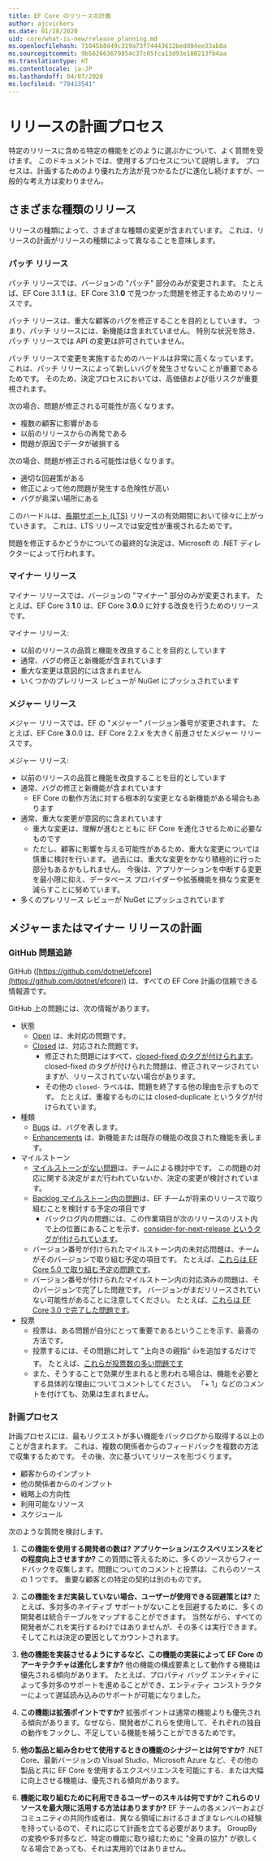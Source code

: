 ```yaml
---
title: EF Core のリリースの計画
author: ajcvickers
ms.date: 01/28/2020
uid: core/what-is-new/release_planning.md
ms.openlocfilehash: 71045b8d49c319a73f74443612bedd84ee33ab8a
ms.sourcegitcommit: 9b562663679854c37c05fca13d93e180213fb4aa
ms.translationtype: HT
ms.contentlocale: ja-JP
ms.lasthandoff: 04/07/2020
ms.locfileid: "78413541"
---
```

# <a name="release-planning-process"></a>リリースの計画プロセス

特定のリリースに含める特定の機能をどのように選ぶかについて、よく質問を受けます。
このドキュメントでは、使用するプロセスについて説明します。
プロセスは、計画するためのより優れた方法が見つかるたびに進化し続けますが、一般的な考え方は変わりません。

## <a name="different-kinds-of-releases"></a>さまざまな種類のリリース

リリースの種類によって、さまざまな種類の変更が含まれています。
これは、リリースの計画がリリースの種類によって異なることを意味します。

### <a name="patch-releases"></a>パッチ リリース

パッチ リリースでは、バージョンの "パッチ" 部分のみが変更されます。
たとえば、EF Core 3.1.**1** は、EF Core 3.1.**0** で見つかった問題を修正するためのリリースです。

パッチ リリースは、重大な顧客のバグを修正することを目的としています。
つまり、パッチ リリースには、新機能は含まれていません。
特別な状況を除き、パッチ リリースでは API の変更は許可されていません。

パッチ リリースで変更を実施するためのハードルは非常に高くなっています。
これは、パッチ リリースによって新しいバグを発生させないことが重要であるためです。
そのため、決定プロセスにおいては、高価値および低リスクが重要視されます。

次の場合、問題が修正される可能性が高くなります。
  * 複数の顧客に影響がある
  * 以前のリリースからの再発である
  * 問題が原因でデータが破損する

次の場合、問題が修正される可能性は低くなります。
  * 適切な回避策がある
  * 修正によって他の問題が発生する危険性が高い
  * バグが奥深い場所にある

このハードルは、[長期サポート (LTS)](https://dotnet.microsoft.com/platform/support/policy/dotnet-core) リリースの有効期間において徐々に上がっていきます。 これは、LTS リリースでは安定性が重視されるためです。

問題を修正するかどうかについての最終的な決定は、Microsoft の .NET ディレクターによって行われます。

### <a name="minor-releases"></a>マイナー リリース

マイナー リリースでは、バージョンの "マイナー" 部分のみが変更されます。
たとえば、EF Core 3.**1**.0 は、EF Core 3.**0**.0 に対する改良を行うためのリリースです。

マイナー リリース:
* 以前のリリースの品質と機能を改良することを目的としています
* 通常、バグの修正と新機能が含まれています
* 重大な変更は意図的には含まれません
* いくつかのプレリリース レビューが NuGet にプッシュされています

### <a name="major-releases"></a>メジャー リリース

メジャー リリースでは、EF の "メジャー" バージョン番号が変更されます。
たとえば、EF Core **3**.0.0 は、EF Core 2.2.x を大きく前進させたメジャー リリースです。

メジャー リリース:
* 以前のリリースの品質と機能を改良することを目的としています
* 通常、バグの修正と新機能が含まれています
  * EF Core の動作方法に対する根本的な変更となる新機能がある場合もあります
* 通常、重大な変更が意図的に含まれています
  * 重大な変更は、理解が進むとともに EF Core を進化させるために必要なものです
  * ただし、顧客に影響を与える可能性があるため、重大な変更については慎重に検討を行います。 過去には、重大な変更をかなり積極的に行った部分もあるかもしれません。 今後は、アプリケーションを中断する変更を最小限に抑え、データベース プロバイダーや拡張機能を損なう変更を減らすことに努めています。
* 多くのプレリリース レビューが NuGet にプッシュされています

## <a name="planning-for-majorminor-releases"></a>メジャーまたはマイナー リリースの計画

### <a name="github-issue-tracking"></a>GitHub 問題追跡

GitHub ([https://github.com/dotnet/efcore](https://github.com/dotnet/efcore)) は、すべての EF Core 計画の信頼できる情報源です。

GitHub 上の問題には、次の情報があります。

* 状態
  * [Open](https://github.com/dotnet/efcore/issues) は、未対応の問題です。
  * [Closed](https://github.com/dotnet/efcore/issues?q=is%3Aissue+is%3Aclosed) は、対応された問題です。
    * 修正された問題にはすべて、[closed-fixed のタグが付けられます](https://github.com/dotnet/efcore/issues?q=is%3Aissue+label%3Aclosed-fixed+is%3Aclosed)。 closed-fixed のタグが付けられた問題は、修正されマージされていますが、リリースされていない場合があります。
    * その他の `closed-` ラベルは、問題を終了する他の理由を示すものです。 たとえば、重複するものには closed-duplicate というタグが付けられています。
* 種類
  * [Bugs](https://github.com/dotnet/efcore/issues?q=is%3Aissue+is%3Aopen+label%3Atype-bug) は、バグを表します。
  * [Enhancements](https://github.com/dotnet/efcore/issues?q=is%3Aissue+is%3Aopen+label%3Atype-enhancement) は、新機能または既存の機能の改良された機能を表します。
* マイルストーン
  * [マイルストーンがない問題](https://github.com/dotnet/efcore/issues?q=is%3Aopen+is%3Aissue+no%3Amilestone)は、チームによる検討中です。 この問題の対応に関する決定がまだ行われていないか、決定の変更が検討されています。
  * [Backlog マイルストーン内の問題](https://github.com/dotnet/efcore/issues?q=is%3Aopen+is%3Aissue+milestone%3ABacklog)は、EF チームが将来のリリースで取り組むことを検討する予定の項目です
    * バックログ内の問題には、この作業項目が次のリリースのリスト内で上の位置にあることを示す、[consider-for-next-release というタグが付けられています](https://github.com/dotnet/efcore/issues?q=is%3Aissue+is%3Aopen+label%3Aconsider-for-next-release)。
  * バージョン番号が付けられたマイルストーン内の未対応問題は、チームがそのバージョンで取り組む予定の項目です。 たとえば、[これらは EF Core 5.0 で取り組む予定の問題です](https://github.com/dotnet/efcore/issues?q=is%3Aopen+is%3Aissue+milestone%3A5.0.0)。
  * バージョン番号が付けられたマイルストーン内の対応済みの問題は、そのバージョンで完了した問題です。 バージョンがまだリリースされていない可能性があることに注意してください。 たとえば、[これらは EF Core 3.0 で完了した問題です](https://github.com/dotnet/efcore/issues?q=is%3Aissue+milestone%3A3.0.0+is%3Aclosed)。
* 投票
  * 投票は、ある問題が自分にとって重要であるということを示す、最善の方法です。
  * 投票するには、その問題に対して "上向きの親指" 👍を追加するだけです。 たとえば、[これらが投票数の多い問題です](https://github.com/dotnet/efcore/issues?q=is%3Aissue+is%3Aopen+sort%3Areactions-%2B1-desc)
  * また、そうすることで効果が生まれると思われる場合は、機能を必要とする具体的な理由についてコメントしてください。 「+ 1」などのコメントを付けても、効果は生まれません。

### <a name="the-planning-process"></a>計画プロセス

計画プロセスには、最もリクエストが多い機能をバックログから取得する以上のことが含まれます。
これは、複数の関係者からのフィードバックを複数の方法で収集するためです。
その後、次に基づいてリリースを形づくります。

* 顧客からのインプット
* 他の関係者からのインプット
* 戦略上の方向性
* 利用可能なリソース
* スケジュール

次のような質問を検討します。

1. **この機能を使用する開発者の数は? アプリケーション/エクスペリエンスをどの程度向上させますか?** この質問に答えるために、多くのソースからフィードバックを収集します。問題についてのコメントと投票は、これらのソースの 1 つです。 重要な顧客との特定の契約は別のものです。

2. **この機能をまだ実装していない場合、ユーザーが使用できる回避策とは?** たとえば、多対多のネイティブ サポートがないことを回避するために、多くの開発者は統合テーブルをマップすることができます。 当然ながら、すべての開発者がこれを実行するわけではありませんが、その多くは実行できます。そしてこれは決定の要因としてカウントされます。

3. **他の機能を実装させるようにするなど、この機能の実装によって EF Core のアーキテクチャは進化しますか?** 他の機能の構成要素として動作する機能は優先される傾向があります。 たとえば、プロパティ バッグ エンティティによって多対多のサポートを進めることができ、エンティティ コンストラクターによって遅延読み込みのサポートが可能になりました。

4. **この機能は拡張ポイントですか?** 拡張ポイントは通常の機能よりも優先される傾向があります。なぜなら、開発者がこれらを使用して、それぞれの独自の動作をフックし、不足している機能を補うことができるためです。

5. **他の製品と組み合わせて使用するときの機能のシナジーとは何ですか?** .NET Core、最新バージョンの Visual Studio、Microsoft Azure など、その他の製品と共に EF Core を使用するエクスペリエンスを可能にする、または大幅に向上させる機能は、優先される傾向があります。

6. **機能に取り組むために利用できるユーザーのスキルは何ですか? これらのリソースを最大限に活用する方法はありますか?** EF チームの各メンバーおよびコミュニティの共同作成者は、異なる領域におけるさまざまなレベルの経験を持っているので、それに応じて計画を立てる必要があります。 GroupBy の変換や多対多など、特定の機能に取り組むために "全員の協力" が欲しくなる場合であっても、それは実用的ではありません。
